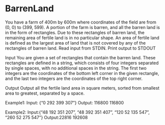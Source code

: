 # BarrenLand

You have a farm of 400m by 600m where coordinates of the field are from (0, 0) to (399,
599). A portion of the farm is barren, and all the barren land is in the form of rectangles.
Due to these rectangles of barren land, the remaining area of fertile land is in no
particular shape. An area of fertile land is defined as the largest area of land that is not
covered by any of the rectangles of barren land.
Read input from STDIN. Print output to STDOUT

Input
You are given a set of rectangles that contain the barren land. These rectangles are
defined in a string, which consists of four integers separated by single spaces, with no
additional spaces in the string. The first two integers are the coordinates of the bottom
left corner in the given rectangle, and the last two integers are the coordinates of the
top right corner.

Output
Output all the fertile land area in square meters, sorted from smallest area to greatest,
separated by a space.


Example1: Input: {“0 292 399 307”} Output: 116800 116800

Example2: Input:{“48 192 351 207”, “48 392 351 407”, “120 52 135 547”, “260 52 275 547”} Output:22816 192608

